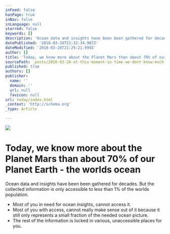 ```yaml
---
inFeed: false
hasPage: true
inNav: false
inLanguage: null
starred: false
keywords: []
description: 'Ocean data and insights have been been gathered for decades. But the collected information is only accessible to less than 1% of the worlds population.'
datePublished: '2016-03-28T21:32:34.967Z'
dateModified: '2016-03-28T21:29:21.999Z'
author: []
title: 'Today, we know more about the Planet Mars than about 70% of our Planet Earth - the worlds ocean'
sourcePath: _posts/2016-03-28-at-this-moment-in-time-we-dont-know-much-about-the-worlds.md
published: true
authors: []
publisher:
  name: ''
  domain: ''
  url: null
  favicon: null
url: today/index.html
_context: 'http://schema.org'
_type: Article

---
```

![](https://the-grid-user-content.s3-us-west-2.amazonaws.com/f6a8f20a-1a58-443b-bc7b-86e3cfac3078.jpg)

# Today, we know more about the Planet Mars than about 70% of our Planet Earth - the worlds ocean

Ocean data and insights have been been gathered for decades. But the collected information is only accessible to less than 1% of the worlds population.

* Most of you in need for ocean insights, cannot access it. 
* Most of you with access, cannot really make sense out of it because it still only represents a small fraction of the needed ocean picture. 
* The rest of the information is locked in various, unaccessible places for you.
